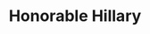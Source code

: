 ---
pid: CH714
title: Honorable Hillary
location_transcription: near the gayborhood
zipcode: '76021'
outside_phl: 'Bedford TX '
neighborhood: 
age: '48'
age_range: 40-49
instagram: 
image_file_name: CH_714.jpg
proposal_transcription: |-
  Hillary Rodham Clinton - the person who has received the most votes for President ever
  I'm with her.
topic: Figure,Politics,Women
topic_summary: 0, 0, 0
type: Other No Form
keywords_other: 
credit: Andy Reed
image_labels: 
twitter: 
facebook: 
permalink: "/monuments/ch714/"
layout: item-page
---
